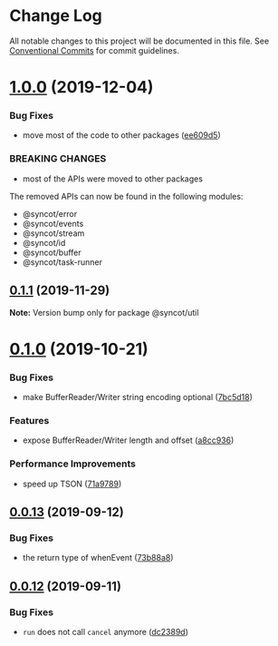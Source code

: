 # Change Log

All notable changes to this project will be documented in this file.
See [Conventional Commits](https://conventionalcommits.org) for commit guidelines.

# [1.0.0](https://github.com/SyncOT/SyncOT/compare/@syncot/util@0.1.1...@syncot/util@1.0.0) (2019-12-04)


### Bug Fixes

* move most of the code to other packages ([ee609d5](https://github.com/SyncOT/SyncOT/commit/ee609d56bfa21d9aa43585c6f75f1acae62a5653))


### BREAKING CHANGES

* most of the APIs were moved to other packages

The removed APIs can now be found in the following modules:

- @syncot/error
- @syncot/events
- @syncot/stream
- @syncot/id
- @syncot/buffer
- @syncot/task-runner





## [0.1.1](https://github.com/SyncOT/SyncOT/compare/@syncot/util@0.1.0...@syncot/util@0.1.1) (2019-11-29)

**Note:** Version bump only for package @syncot/util





# [0.1.0](https://github.com/SyncOT/SyncOT/compare/@syncot/util@0.0.13...@syncot/util@0.1.0) (2019-10-21)


### Bug Fixes

* make BufferReader/Writer string encoding optional ([7bc5d18](https://github.com/SyncOT/SyncOT/commit/7bc5d181cb2004a14df0c753a3798ad7794aaec8))


### Features

* expose BufferReader/Writer length and offset ([a8cc936](https://github.com/SyncOT/SyncOT/commit/a8cc93693bd6e918ee11ad6867a1c826ee05a1e0))


### Performance Improvements

* speed up TSON ([71a9789](https://github.com/SyncOT/SyncOT/commit/71a978925decf44b35a48ec2eca2287ece458960))





## [0.0.13](https://github.com/SyncOT/SyncOT/compare/@syncot/util@0.0.12...@syncot/util@0.0.13) (2019-09-12)


### Bug Fixes

* the return type of whenEvent ([73b88a8](https://github.com/SyncOT/SyncOT/commit/73b88a8))





## [0.0.12](https://github.com/SyncOT/SyncOT/compare/@syncot/util@0.0.11...@syncot/util@0.0.12) (2019-09-11)


### Bug Fixes

* `run` does not call `cancel` anymore ([dc2389d](https://github.com/SyncOT/SyncOT/commit/dc2389d))
